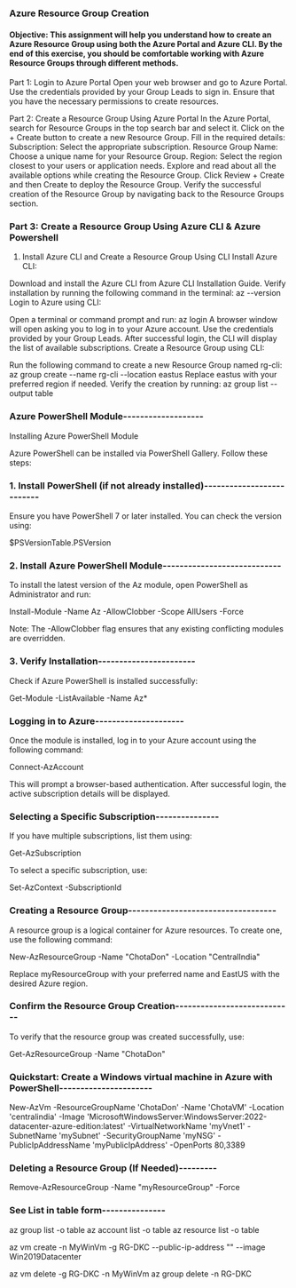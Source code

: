 ### Azure Resource Group Creation

#### Objective: This assignment will help you understand how to create an Azure Resource Group using both the Azure Portal and Azure CLI. By the end of this exercise, you should be comfortable working with Azure Resource Groups through different methods.

Part 1: Login to Azure Portal
Open your web browser and go to Azure Portal.
Use the credentials provided by your Group Leads to sign in.
Ensure that you have the necessary permissions to create resources.

Part 2: Create a Resource Group Using Azure Portal
In the Azure Portal, search for Resource Groups in the top search bar and select it.
Click on the + Create button to create a new Resource Group.
Fill in the required details:
Subscription: Select the appropriate subscription.
Resource Group Name: Choose a unique name for your Resource Group.
Region: Select the region closest to your users or application needs.
Explore and read about all the available options while creating the Resource Group.
Click Review + Create and then Create to deploy the Resource Group.
Verify the successful creation of the Resource Group by navigating back to the Resource Groups section.

### Part 3: Create a Resource Group Using Azure CLI & Azure Powershell
1. Install Azure CLI and Create a Resource Group Using CLI
Install Azure CLI:

Download and install the Azure CLI from Azure CLI Installation Guide.
Verify installation by running the following command in the terminal:
az --version
Login to Azure using CLI:

Open a terminal or command prompt and run:
az login
A browser window will open asking you to log in to your Azure account. Use the credentials provided by your Group Leads.
After successful login, the CLI will display the list of available subscriptions.
Create a Resource Group using CLI:

Run the following command to create a new Resource Group named rg-cli:
az group create --name rg-cli --location eastus
Replace eastus with your preferred region if needed.
Verify the creation by running:
az group list --output table




### Azure PowerShell Module-------------------

Installing Azure PowerShell Module

Azure PowerShell can be installed via PowerShell Gallery. Follow these steps:

### 1. Install PowerShell (if not already installed)--------------------------

Ensure you have PowerShell 7 or later installed. You can check the version using:

$PSVersionTable.PSVersion

### 2. Install Azure PowerShell Module----------------------------

To install the latest version of the Az module, open PowerShell as Administrator and run:

Install-Module -Name Az -AllowClobber -Scope AllUsers -Force

Note: The -AllowClobber flag ensures that any existing conflicting modules are overridden.

### 3. Verify Installation-----------------------

Check if Azure PowerShell is installed successfully:

Get-Module -ListAvailable -Name Az*

### Logging in to Azure---------------------

Once the module is installed, log in to your Azure account using the following command:

Connect-AzAccount

This will prompt a browser-based authentication. After successful login, the active subscription details will be displayed.

### Selecting a Specific Subscription---------------

If you have multiple subscriptions, list them using:

Get-AzSubscription

To select a specific subscription, use:

Set-AzContext -SubscriptionId <your-subscription-id>

### Creating a Resource Group-----------------------------------

A resource group is a logical container for Azure resources. To create one, use the following command:

New-AzResourceGroup -Name "ChotaDon" -Location "CentralIndia"

Replace myResourceGroup with your preferred name and EastUS with the desired Azure region.

### Confirm the Resource Group Creation----------------------------

To verify that the resource group was created successfully, use:

Get-AzResourceGroup -Name "ChotaDon"


### Quickstart: Create a Windows virtual machine in Azure with PowerShell----------------------

New-AzVm -ResourceGroupName 'ChotaDon' -Name 'ChotaVM' -Location 'centralindia' -Image 'MicrosoftWindowsServer:WindowsServer:2022-datacenter-azure-edition:latest' -VirtualNetworkName 'myVnet1' -SubnetName 'mySubnet' -SecurityGroupName 'myNSG' -PublicIpAddressName 'myPublicIpAddress' -OpenPorts 80,3389



### Deleting a Resource Group (If Needed)---------

Remove-AzResourceGroup -Name "myResourceGroup" -Force




### See List in table form---------------
az group list -o table
az account list -o table
az resource list -o table

az vm create -n MyWinVm -g RG-DKC --public-ip-address "" --image Win2019Datacenter

az vm delete -g RG-DKC -n MyWinVm
az group delete -n RG-DKC














